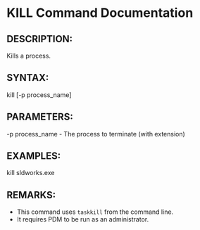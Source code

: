 # KILL Command Documentation

## DESCRIPTION:
Kills a process.

## SYNTAX:
kill [-p process_name]

## PARAMETERS:
-p process_name - The process to terminate (with extension)

## EXAMPLES:
kill sldworks.exe

## REMARKS:
- This command uses `taskkill` from the command line.
- It requires PDM to be run as an administrator.